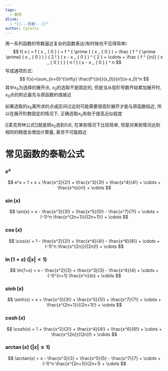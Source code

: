 ```yaml
---
tags:
  - 数学
dlink:
  - "[[---导数---]]"
author: Cyletix
---
```

用一系列函数的导数逼近复杂的函数表达(有时候也不见得简单)
$$
f( x ) = f ( x _ { 0 } ) + f ^ { \prime } ( x _ { 0 } ) + \frac { f ^ { \prime \prime} ( x _ { 0 } ) } { 2 ! } ( x - x _ { 0 } ) ^ { 2 } + \cdots + \frac { f ^ {(n)} ( x _ { 0 } ) } { n ! } ( x - x _ { 0 } ) ^ n
$$
写成通项形式: 
$$
f(x)=\sum_{n=0}^{\infty} \frac{f^{(n)}(x_0)}{n!}(x-x_0)^n
$$
其中$x_0$为选择的展开点, $x_0$的选取不是固定的, 但是当从低阶导数开始累加展开时, $x_0$点的附近最先与原函数的值接近

如果选取的$x_0$离所求的点或区间过远则可能需要很高阶展开才能与原函数贴近, 所以在展开阶数固定的情况下, 正确选取$x_0$有助于提高近似程度

[[麦克劳林公式]]就是把$x_0$选到0点, 在某些情况下比较简单, 但是对某些情况达到相同的精度会增加计算量, 甚至不可能趋近

# 常见函数的泰勒公式
### $e^x$
$$
e^x = 1 + x + \frac{x^2}{2!} + \frac{x^3}{3!} + \frac{x^4}{4!} + \cdots + \frac{x^n}{n!} + \cdots
$$

### $\sin(x)$
$$
\sin(x) = x - \frac{x^3}{3!} + \frac{x^5}{5!} - \frac{x^7}{7!} + \cdots + (-1)^n \frac{x^{2n+1}}{(2n+1)!} + \cdots
$$

### $\cos(x)$
$$
\cos(x) = 1 - \frac{x^2}{2!} + \frac{x^4}{4!} - \frac{x^6}{6!} + \cdots + (-1)^n \frac{x^{2n}}{(2n)!} + \cdots
$$

### $\ln(1+x)$ ($|x| < 1$)
$$
\ln(1+x) = x - \frac{x^2}{2} + \frac{x^3}{3} - \frac{x^4}{4} + \cdots + (-1)^{n+1} \frac{x^n}{n} + \cdots
$$

### $\sinh(x)$

$$
\sinh(x) = x + \frac{x^3}{3!} + \frac{x^5}{5!} + \frac{x^7}{7!} + \cdots + \frac{x^{2n+1}}{(2n+1)!} + \cdots
$$

### $\cosh(x)$

$$
\cosh(x) = 1 + \frac{x^2}{2!} + \frac{x^4}{4!} + \frac{x^6}{6!} + \cdots + \frac{x^{2n}}{(2n)!} + \cdots
$$

### $\arctan(x)$ ($|x| \leq 1$)

$$
\arctan(x) = x - \frac{x^3}{3} + \frac{x^5}{5} - \frac{x^7}{7} + \cdots + (-1)^n \frac{x^{2n+1}}{2n+1} + \cdots
$$
